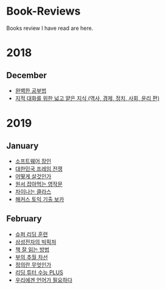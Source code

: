 # Book-Reviews

Books review I have read are here.

# 2018

## December
+ [완벽한 공부법](https://github.com/kj84park/Book-Reviews/blob/master/2018/12.December/1.%20%EC%99%84%EB%B2%BD%ED%95%9C%20%EA%B3%B5%EB%B6%80%EB%B2%95.md)
+ [지적 대화를 위한 넓고 얕은 지식 (역사, 경제, 정치, 사회, 윤리 편)](https://github.com/kj84park/Book-Reviews/blob/master/2018/12.December/2.%20%EC%A7%80%EC%A0%81%20%EB%8C%80%ED%99%94%EB%A5%BC%20%EC%9C%84%ED%95%9C%20%EB%84%93%EA%B3%A0%20%EC%96%95%EC%9D%80%20%EC%A7%80%EC%8B%9D%20(%EC%97%AD%EC%82%AC%2C%20%EA%B2%BD%EC%A0%9C%2C%20%EC%A0%95%EC%B9%98%2C%20%EC%82%AC%ED%9A%8C%2C%20%EC%9C%A4%EB%A6%AC%20%ED%8E%B8).md)

# 2019
## January
+ [소프트웨어 장인](https://github.com/kj84park/Book-Reviews/blob/master/2019/1.January/1.%20%EC%86%8C%ED%94%84%ED%8A%B8%EC%9B%A8%EC%96%B4%20%EC%9E%A5%EC%9D%B8.md)
+ [대한민국 프레임 전쟁](https://github.com/kj84park/Book-Reviews/blob/master/2019/1.January/2.%20%EB%8C%80%ED%95%9C%EB%AF%BC%EA%B5%AD%20%ED%94%84%EB%A0%88%EC%9E%84%20%EC%A0%84%EC%9F%81.md)
+ [어떻게 살것인가](https://github.com/kj84park/Book-Reviews/blob/master/2019/1.January/3.%20%EC%96%B4%EB%96%BB%EA%B2%8C%20%EC%82%B4%EA%B2%83%EC%9D%B8%EA%B0%80.md)
+ [원서 잡아먹는 영작문](https://github.com/kj84park/Book-Reviews/blob/master/2019/1.January/4.%20%EC%9B%90%EC%84%9C%20%EC%9E%A1%EC%95%84%EB%A8%B9%EB%8A%94%20%EC%98%81%EC%9E%91%EB%AC%B8.md)
+ [차이나는 클라스](https://github.com/kj84park/Book-Reviews/blob/master/2019/1.January/5.%20%EC%B0%A8%EC%9D%B4%EB%82%98%EB%8A%94%ED%81%B4%EB%9D%BC%EC%8A%A4.md)
+ [해커스 토익 기출 보카](https://github.com/kj84park/Book-Reviews/blob/master/2019/1.January/6.%20%ED%95%B4%EC%BB%A4%EC%8A%A4%20%ED%86%A0%EC%9D%B5%20%EA%B8%B0%EC%B6%9C%20%EB%B3%B4%EC%B9%B4.md)


## February
+ [슈퍼 리딩 훈련](https://github.com/kj84park/Book-Reviews/blob/master/2019/2.February/1.%20%EC%8A%88%ED%8D%BC%EB%A6%AC%EB%94%A9%ED%9B%88%EB%A0%A8.md)
+ [삼성전자의 빅픽처](https://github.com/kj84park/Book-Reviews/blob/master/2019/2.February/2.%20%EC%82%BC%EC%84%B1%EC%A0%84%EC%9E%90%EC%9D%98%20%EB%B9%85%ED%94%BD%EC%B2%98.md)
+ [책 잘 읽는 방법](https://github.com/kj84park/Book-Reviews/blob/master/2019/2.February/3.%20%EC%B1%85%20%EC%9E%98%20%EC%9D%BD%EB%8A%94%20%EB%B0%A9%EB%B2%95.md)
+ [부의 추월 차선](https://github.com/kj84park/Book-Reviews/blob/master/2019/2.February/4.%20%EB%B6%80%EC%9D%98%20%EC%B6%94%EC%9B%94%20%EC%B0%A8%EC%84%A0.md)
+ [정의란 무엇인가](https://github.com/kj84park/Book-Reviews/blob/master/2019/2.February/5.%20%EC%A0%95%EC%9D%98%EB%9E%80%20%EB%AC%B4%EC%97%87%EC%9D%B8%EA%B0%80.md)
+ [리딩 튜터 수능 PLUS](https://github.com/kj84park/Book-Reviews/blob/master/2019/2.February/6.%20%EB%A6%AC%EB%94%A9%20%ED%8A%9C%ED%84%B0%20%EC%88%98%EB%8A%A5%20PLUS.md)
+ [우리에겐 언어가 필요하다](https://github.com/kj84park/Book-Reviews/blob/master/2019/2.February/7.%20%EC%9A%B0%EB%A6%AC%EC%97%90%EA%B2%90%20%EC%96%B8%EC%96%B4%EA%B0%80%20%ED%95%84%EC%9A%94%ED%95%98%EB%8B%A4.md)